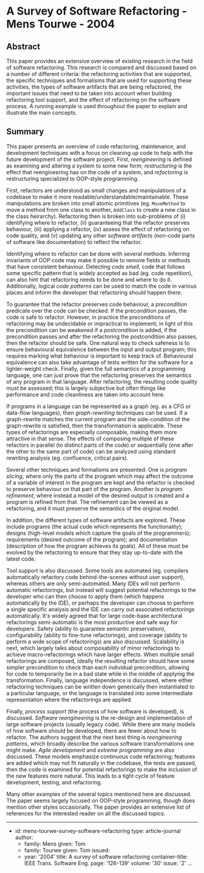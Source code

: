 A Survey of Software Refactoring - Mens Tourwe - 2004
=====================================================

Abstract
--------

This paper provides an extensive overview of existing research in the field of
software refactoring. This research is compared and discussed based on a number
of different criteria: the refactoring activities that are supported, the
specific techniques and formalisms that are used for supporting these
activities, the types of software artifacts that are being refactored, the
important issues that need to be taken into account when building refactoring
tool support, and the effect of refactoring on the software process. A running
example is used throughout the paper to explain and illustrate the main
concepts.

Summary
-------

This paper presents an overview of code refactoring, maintenance, and
development techniques with a focus on cleaning up code to help with the future
development of the software project. First, *reengineering* is defined as
examining and altering a system to some new form; *restructuring* is the effect
that reengineering has on the code of a system, and *refactoring* is
restructuring specialized to OOP-style programming.

First, refactors are understood as small changes and manipulations of a codebase
to make it more readable/understandable/maintainable. These manipulations are
broken into small atomic primitives (eg. `MoveMethod` to move a method from one
class to another, `AddClass` to create a new class in the class heirarchy).
Refactoring then is broken into sub-problems of (i) identifying where to
refactor, (ii) guaranteeing that the refactor preserves behaviour, (iii)
applying a refactor, (iv) assess the effect of refactoring on code quality, and
(v) updating any other *software artifacts* (non-code parts of software like
documentation) to reflect the refactor.

Identifying where to refactor can be done with several methods. Inferring
invariants of OOP code may make it possible to remove fields or methods that
have consistent behaviour. Detecting *code smell*, code that follows some
specific pattern that is widely accepted as bad (eg. code repetition), can also
hint that refactoring needs to be done and where to do it. Additionally, logical
*code patterns* can be used to match the code in various places and inform the
developer that refactoring should happen there.

To guarantee that the refactor preserves code behaviour, a *precondition*
predicate over the code can be checked. If the precondition passes, the code is
safe to refactor. However, in practice the preconditions of refactoring may be
undecidable or impractical to implement; in light of this the precondition can
be weakened if a *postcondition* is added, if the precondition passes and after
the refactoring the postcondition also passes, then the refactor should be safe.
One natural way to check safeness is to ensure behavioural equivalence between
the input and output program; this requires marking what behaviour is important
to keep track of. Behavioural equivalence can also take advantage of tests
written for the software for a lighter-weight check. Finally, given the full
semantics of a programming language, one can just prove that the refactoring
preserves the semantics of any program in that language. After refactoring, the
resulting code quality must be assessed; this is largely subjective but often
things like performance and code cleanliness are taken into account here.

If programs in a language can be represented as a graph (eg. as a CFG or
data-flow languages), then *graph-rewriting* techniques can be used. If a
graph-rewrite matches the current program and the side-condition of the
graph-rewrite is satisfied, then the transformation is applicable. These types
of refactorings are especially composable, making them more attractive in that
sense. The effects of composing multiple of these refactors in parallel (to
distinct parts of the code) or sequentially (one after the other to the same
part of code) can be analyzed using standard rewriting analysis (eg. confluence,
critical pairs).

Several other techniques and formalisms are presented. One is *program slicing*,
where only the parts of the program which may affect the outcome of a variable
of interest in the program are kept and the refactor is checked to preserve
behaviour on that part of the program. Another is *program refinement*, where
instead a model of the desired output is created and a program is refined from
that. The refinement can be viewed as a refactoring, and it must preserve the
semantics of the original model.

In addition, the different types of software artifacts are explored. These
include programs (the actual code which represents the functionality); designs
(high-level models which capture the goals of the programmers); requirements
(desired outcome of the program); and documentation (description of how the
program achieves its goals). All of these must be evolved by the refactoring to
ensure that they stay up-to-date with the latest code.

Tool support is also discussed. Some tools are automated (eg. compilers
automatically refactory code behind-the-scenes without user support), whereas
others are only semi-automated. Many IDEs will not perform automatic
refactorings, but instead will suggest potential refactorings to the developer
who can then choose to apply them (which happens automatically by the IDE), or
perhaps the developer can choose to perform a single specific analysis and the
IDE can carry out associated refactorings automatically. It's widely agreed that
for large code-base architectural refactorings semi-automatic is the most
productive and safe way for developers. Safety (ability to guarantee semantic
preservation), configurability (ability to fine-tune refactorings), and coverage
(ability to perform a wide scope of refactorings) are also discussed.
Scalability is next, which largely talks about composability of minor
refactorings to achieve macro-refactorings which have larger effects. When
multiple small refactorings are composed, ideally the resulting refactor should
have some simpler precondition to check than each individual precondition,
allowing for code to temporarily be in a bad state while in the middle of
applynig the transformation. Finally, language independence is discussed, where
either refactoring techniques can be written down generically then instantiated
to a particular language, or the language is translated into some intermediate
representation where the refactorings are applied.

Finally, *process support* (the process of how software is developed), is
discussed. *Software reengineering* is the re-design and implementation of large
software projects (usually legacy code). While there are many models of how
software should be developed, there are fewer about how to refactor. The authors
suggest that the next best thing is *reengineering patterns*, which broadly
describe the various software transformations one might make. *Agile
development* and *extreme programming* are also discussed. These models
emphasize continuous code refactoring; features are added which may not fit
naturally in the codebase, the tests are passed, then the code is examined for
potential refactorings to make the inclusion of the new features more natural.
This leads to a tight cycle of feature development, testing, and refactoring.

Many other examples of the several topics mentioned here are discussed. The
paper seems largely focused on OOP-style programming, though does mention other
styles occasionally. The paper provides an extensive list of references for the
interested reader on all the discussed topics.

---
- id: mens-tourwe-survey-software-refactoring
  type: article-journal
  author:
  - family: Mens
    given: Tom
  - family: Tourwe
    given: Tom
  issued:
  - year: '2004'
  title: A survey of software refactoring
  container-title: IEEE Trans. Software Eng.
  page: '126-139'
  volume: '30'
  issue: '2'
...
